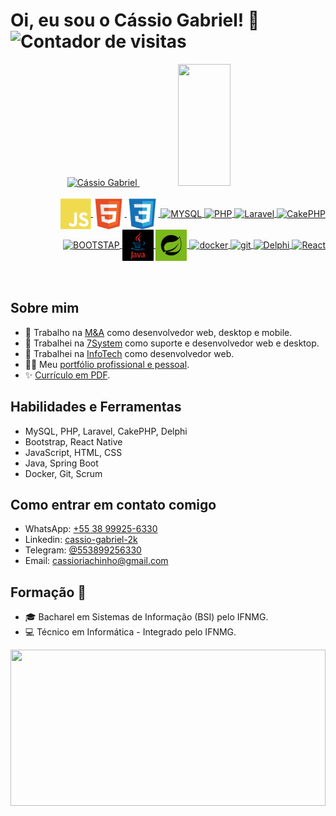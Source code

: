 # Oi, eu sou o Cássio Gabriel! 👋        ![Contador de visitas](https://profile-counter.glitch.me/Ninguem2k/count.svg)

 <a align="right" href="https://github.com/Ninguem2k">
 
 <div align="center">  
  <img width="49%" height="195px" src="https://github-readme-stats.vercel.app/api?username=Ninguem2k&show_icons=true&count_private=true&hide_border=true&theme=dracula" alt="Cássio Gabriel" /> 
  <img width="41%" height="195px" src="https://github-readme-stats.vercel.app/api/top-langs/?username=Ninguem2k&layout=compact&hide_border=true&theme=dracula" />
</div>


 
<div style="display: inline_block"><br>
  <img align="center" alt="Js" height="50" width="50" src="https://raw.githubusercontent.com/devicons/devicon/master/icons/javascript/javascript-plain.svg">
  <img align="center" alt="HTML" height="50" width="50" src="https://raw.githubusercontent.com/devicons/devicon/master/icons/html5/html5-original.svg">
  <img align="center" alt="CSS" height="50" width="50" src="https://raw.githubusercontent.com/devicons/devicon/master/icons/css3/css3-original.svg">
  <img align="center" alt="MYSQL" height="30" width="50"  src="https://cdn.jsdelivr.net/gh/devicons/devicon/icons/mysql/mysql-original.svg" />
  <img align="center" alt="PHP" height="50" width="50" src="https://cdn.jsdelivr.net/gh/devicons/devicon/icons/php/php-original.svg" />
  <img align="center" alt="Laravel" height="70" width="70" src="https://www.svgrepo.com/show/376332/laravel.svg">
  <img align="center" alt="CakePHP" height="40" width="40" src="https://www.cdnlogo.com/logos/c/60/cakephp.svg">
  <img align="center" alt="BOOTSTAP" height="50" width="50" src="https://cdn.jsdelivr.net/gh/devicons/devicon/icons/bootstrap/bootstrap-original.svg" />
  <img align="center" alt="JAVA" height="50" width="50" src="https://github.com/Ninguem2k/Portifolio/blob/main/assets/img/icons/javaicon.svg">
  <img align="center" alt="Spring Boot" height="50" width="50" src="https://github.com/Ninguem2k/Portifolio/blob/main/assets/img/icons/spring_boot-icon.svg">
  <img align="center" alt="docker" height="50" width="50" src="https://icongr.am/devicon/docker-original.svg?size=128&color=currentColor">
  <img align="center" alt="git" height="50" width="50" src="https://icongr.am/devicon/git-original.svg?size=128&color=currentColor">
  <img align="center" alt="Delphi" height="50" width="50" src="https://cdn-icons-png.flaticon.com/512/5968/5968252.png">
  <img align="center" alt="React" height="50" width="50" src="https://icongr.am/devicon/react-original.svg?size=105&color=e8e8e8">
</div>
   </a>
   </br></br>   
<div>

## Sobre mim
- 💼 Trabalho na [M&A](https://measistemas.com/) como  desenvolvedor web, desktop e mobile.
- 💼 Trabalhei na [7System](https://7system.inf.br/) como suporte e desenvolvedor web e desktop.
- 💼 Trabalhei na [InfoTech](https://www.infotechtecnologia.com/) como desenvolvedor web.
- 👨‍💻 Meu [portfólio profissional e pessoal](https://ninguem2k.github.io/Portifolio/).
- ✨ [Currículo em PDF](https://github.com/Ninguem2k/Ninguem2k/blob/main/files/curr%C3%ADculo_C%C3%A1ssio%20Gabriel%20(1).pdf).

## Habilidades e Ferramentas
- MySQL, PHP, Laravel, CakePHP, Delphi
- Bootstrap, React Native
- JavaScript, HTML, CSS
- Java, Spring Boot
- Docker, Git, Scrum

## Como entrar em contato comigo
- WhatsApp: [+55 38 99925-6330](https://wa.me/55038999256330)
- Linkedin: [cassio-gabriel-2k](https://www.linkedin.com/in/cassio-gabriel-2k)
- Telegram: [@553899256330](https://t.me/553899256330)
- Email: [cassioriachinho@gmail.com](mailto:cassioriachinho@gmail.com)



## Formação 🌟

- 🎓 Bacharel em Sistemas de Informação (BSI) pelo IFNMG.
- 💻 Técnico em Informática - Integrado pelo IFNMG.

<center>
   <a href="https://github.com/Ninguem2k">
      <img src="https://i.pinimg.com/originals/77/ca/a3/77caa32884d735d439ade45ba37feaf2.gif" width="100%" height="250" />
   </a>
</center>

